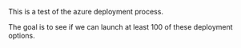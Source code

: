 This is a test of the azure deployment process.

The goal is to see if we can launch at least 100 of these deployment options.
